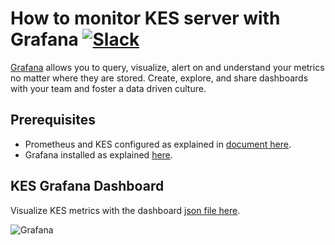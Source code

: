 # How to monitor KES server with Grafana [![Slack](https://slack.min.io/slack?type=svg)](https://slack.min.io)

[Grafana](https://grafana.com/) allows you to query, visualize, alert on and understand your metrics no matter where they are stored. Create, explore, and share dashboards with your team and foster a data driven culture.

## Prerequisites

- Prometheus and KES configured as explained in [document here](https://github.com/minio/kes/wiki/Monitoring).
- Grafana installed as explained [here](https://grafana.com/grafana/download).

## KES Grafana Dashboard

Visualize KES metrics with the dashboard [json file here](https://raw.githubusercontent.com/minio/kes/master/docs/metrics/prometheus/grafana/kes-dashboard.json).

![Grafana](https://raw.githubusercontent.com/minio/minio/master/docs/metrics/prometheus/grafana/grafana-kes.png)

